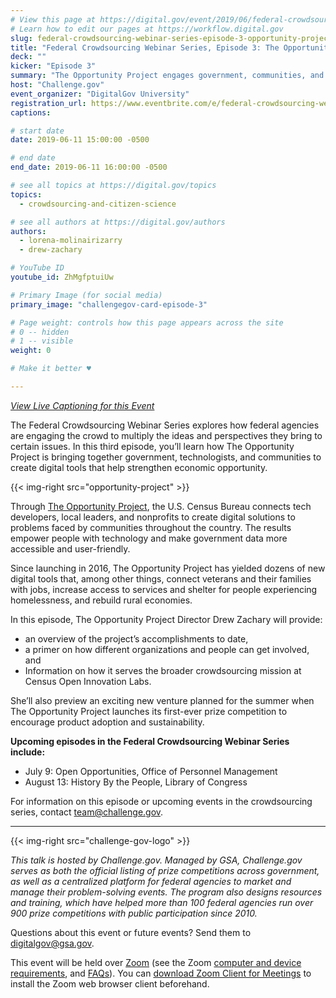 ```yaml
---
# View this page at https://digital.gov/event/2019/06/federal-crowdsourcing-webinar-series-opportunity-project
# Learn how to edit our pages at https://workflow.digital.gov
slug: federal-crowdsourcing-webinar-series-episode-3-opportunity-project
title: "Federal Crowdsourcing Webinar Series, Episode 3: The Opportunity Project"
deck: ""
kicker: "Episode 3"
summary: "The Opportunity Project engages government, communities, and the technology industry to create digital tools that address our greatest challenges as a nation. Learn how this initiative is making government data more accessible through cross-sector collaboration."
host: "Challenge.gov"
event_organizer: "DigitalGov University"
registration_url: https://www.eventbrite.com/e/federal-crowdsourcing-webinar-series-episode-3-the-opportunity-project-registration-59460181002
captions: 

# start date
date: 2019-06-11 15:00:00 -0500

# end date
end_date: 2019-06-11 16:00:00 -0500

# see all topics at https://digital.gov/topics
topics: 
  - crowdsourcing-and-citizen-science

# see all authors at https://digital.gov/authors
authors: 
  - lorena-molinairizarry
  - drew-zachary

# YouTube ID
youtube_id: ZhMgfptuiUw

# Primary Image (for social media)
primary_image: "challengegov-card-episode-3"

# Page weight: controls how this page appears across the site
# 0 -- hidden
# 1 -- visible
weight: 0

# Make it better ♥

---
```


_[View Live Captioning for this Event ](https://www.captionedtext.com/client/event.aspx?EventID=3998900&CustomerID=321)_

The Federal Crowdsourcing Webinar Series explores how federal agencies are engaging the crowd to multiply the ideas and perspectives they bring to certain issues. In this third episode, you’ll learn how The Opportunity Project is bringing together government, technologists, and communities to create digital tools that help strengthen economic opportunity.

{{< img-right src="opportunity-project" >}}

Through [The Opportunity Project](https://opportunity.census.gov/), the U.S. Census Bureau connects tech developers, local leaders, and nonprofits to create digital solutions to problems faced by communities throughout the country. The results empower people with technology and make government data more accessible and user-friendly.

Since launching in 2016, The Opportunity Project has yielded dozens of new digital tools that, among other things, connect veterans and their families with jobs, increase access to services and shelter for people experiencing homelessness, and rebuild rural economies.

In this episode, The Opportunity Project Director Drew Zachary will provide:

- an overview of the project’s accomplishments to date,
- a primer on how different organizations and people can get involved, and
- Information on how it serves the broader crowdsourcing mission at Census Open Innovation Labs.

She’ll also preview an exciting new venture planned for the summer when The Opportunity Project launches its first-ever prize competition to encourage product adoption and sustainability.

**Upcoming episodes in the Federal Crowdsourcing Webinar Series include:**

- July 9: Open Opportunities, Office of Personnel Management
- August 13: History By the People, Library of Congress

For information on this episode or upcoming events in the crowdsourcing series, contact [team@challenge.gov](mailto:team@challenge.gov).

---

{{< img-right src="challenge-gov-logo" >}}

_This talk is hosted by Challenge.gov. Managed by GSA, Challenge.gov serves as both the official listing of prize competitions across government, as well as a centralized platform for federal agencies to market and manage their problem-solving events. The program also designs resources and training, which have helped more than 100 federal agencies run over 900 prize competitions with public participation since 2010._

Questions about this event or future events? Send them to [digitalgov@gsa.gov](mailto:digitalgov@gsa.gov).

This event will be held over [Zoom](https://www.zoom.us/) (see the Zoom [computer and device requirements](https://support.zoom.us/hc/en-us/articles/201362023-System-Requirements-for-PC-Mac-and-Linux), and [FAQs](https://support.zoom.us/hc/en-us/sections/200277708-Frequently-Asked-Questions)). You can [download Zoom Client for Meetings](https://zoom.us/download#client_4meeting) to install the Zoom web browser client beforehand.
